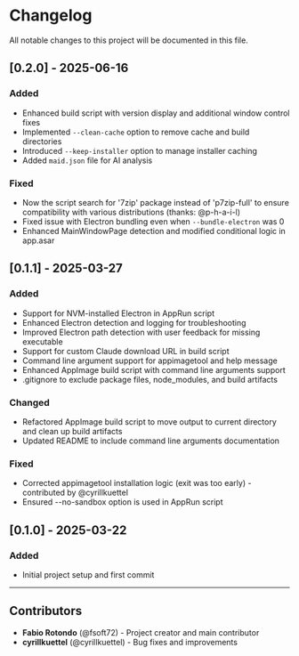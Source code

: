# Changelog

All notable changes to this project will be documented in this file.

## [0.2.0] - 2025-06-16

### Added

- Enhanced build script with version display and additional window control fixes
- Implemented `--clean-cache` option to remove cache and build directories
- Introduced `--keep-installer` option to manage installer caching
- Added `maid.json` file for AI analysis

### Fixed

- Now the script search for '7zip' package instead of 'p7zip-full' to ensure compatibility with various distributions (thanks: @p-h-a-i-l)
- Fixed issue with Electron bundling even when `--bundle-electron` was 0
- Enhanced MainWindowPage detection and modified conditional logic in app.asar

## [0.1.1] - 2025-03-27

### Added

- Support for NVM-installed Electron in AppRun script
- Enhanced Electron detection and logging for troubleshooting
- Improved Electron path detection with user feedback for missing executable
- Support for custom Claude download URL in build script
- Command line argument support for appimagetool and help message
- Enhanced AppImage build script with command line arguments support
- .gitignore to exclude package files, node_modules, and build artifacts

### Changed

- Refactored AppImage build script to move output to current directory and clean up build artifacts
- Updated README to include command line arguments documentation

### Fixed

- Corrected appimagetool installation logic (exit was too early) - contributed by @cyrillkuettel
- Ensured --no-sandbox option is used in AppRun script

## [0.1.0] - 2025-03-22

### Added

- Initial project setup and first commit

---

## Contributors

- **Fabio Rotondo** (@fsoft72) - Project creator and main contributor
- **cyrillkuettel** (@cyrillkuettel) - Bug fixes and improvements

